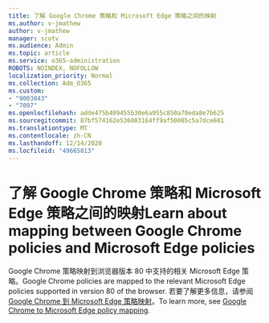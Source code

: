 ```yaml
---
title: 了解 Google Chrome 策略和 Microsoft Edge 策略之间的映射
ms.author: v-jmathew
author: v-jmathew
manager: scotv
ms.audience: Admin
ms.topic: article
ms.service: o365-administration
ROBOTS: NOINDEX, NOFOLLOW
localization_priority: Normal
ms.collection: Adm_O365
ms.custom:
- "9003843"
- "7097"
ms.openlocfilehash: adde475b409455b30e6a955c850a70eda8e7b625
ms.sourcegitcommit: 87bf574162e536003164ff9af50005c5a7dce601
ms.translationtype: MT
ms.contentlocale: zh-CN
ms.lasthandoff: 12/14/2020
ms.locfileid: "49665813"
---
```

# <a name="learn-about-mapping-between-google-chrome-policies-and-microsoft-edge-policies"></a><span data-ttu-id="16f1b-102">了解 Google Chrome 策略和 Microsoft Edge 策略之间的映射</span><span class="sxs-lookup"><span data-stu-id="16f1b-102">Learn about mapping between Google Chrome policies and Microsoft Edge policies</span></span>

<span data-ttu-id="16f1b-103">Google Chrome 策略映射到浏览器版本 80 中支持的相关 Microsoft Edge 策略。</span><span class="sxs-lookup"><span data-stu-id="16f1b-103">Google Chrome policies are mapped to the relevant Microsoft Edge policies supported in version 80 of the browser.</span></span> <span data-ttu-id="16f1b-104">若要了解更多信息，请参阅 [Google Chrome 到 Microsoft Edge 策略映射](https://go.microsoft.com/fwlink/?linkid=2141933)。</span><span class="sxs-lookup"><span data-stu-id="16f1b-104">To learn more, see [Google Chrome to Microsoft Edge policy mapping](https://go.microsoft.com/fwlink/?linkid=2141933).</span></span>

